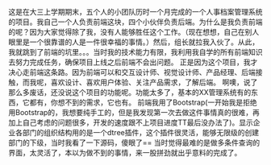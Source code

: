 这是在大三上学期期末，五个人的小团队历时一个月完成的一个人事档案管理系统的项目。我自己一个人负责前端这块，四个小伙伴负责后端。为什么是我负责前端的呢？因为大家觉得除了我，没有人能够胜任这个工作。（现在想想，自己在别人眼里是一个很靠谱的人是一件很幸福的事情。）然后，组长就拉我入伙了。从此，我就跳到了前端的坑里。。。当时我的技术能力有限，我利用我自学的所有前端知识去努力完成任务，确保项目上线之后前端不会出问题。
正是因为这个项目，我才决心走前端这条路。因为前端可以和交互设计师、视觉设计师、产品经理、后端接触，而我呢，喜欢设计、喜欢用户体验、关注产品需求，了解后端。
啊噢，说了那么多废话，还没说这个项目的功能呢。功能太多了，基本的XX管理系统有的东西，它都有，你想不到的需求，它也有。
前端我用了Bootstrap(一开始我是拒绝用Bootstrap的，我想要纯手工的，但是我发现第一次去做这件事情真的很难，再加上自己考虑的问题很多，开发的速度跟不上项目进度TT最后没办法了)。显示企业各部门的组织结构用的是一个dtree插件，这个插件很灵活，能够无限级的创建部门的下级，当时我看了一下源码，傻眼了== 当时觉得最难的是做多条件查询的界面，太灵活了，本以为做不到的事情，来一股拼劲就出乎意料的完成了。
